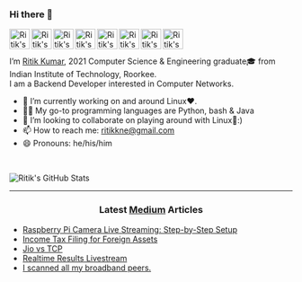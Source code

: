 ### Hi there 👋

<a href="https://github.com/dev-ritik">
  <img align="left" alt="Ritik's Github" width="36px" src="https://img.icons8.com/material/50/6a9fb5/source-code.png" />
</a>
<a href="https://dev-ritik.github.io">
  <img align="left" alt="Ritik's Website" width="36px" src="https://img.icons8.com/material/50/6a9fb5/geography.png" />
</a>
<a href="https://twitter.com/ritik___">
  <img align="left" alt="Ritik's Twitter" width="36px" src="https://img.icons8.com/material/50/6a9fb5/twitter.png" />
</a>
<a href="https://www.linkedin.com/in/ritik-kumar/">
  <img align="left" alt="Ritik's Linkdein" width="36px" src="https://img.icons8.com/material/50/6a9fb5/linkedin.png" />
</a>
<a href="https://ritikk.medium.com/">
  <img align="left" alt="Ritik's Medium" width="36px" src="https://img.icons8.com/ios-filled/50/6a9fb5/medium-new.png" />
</a>
<a href="https://youtube.com/@kumar_ritik">
  <img align="left" alt="Ritik's Youtube" width="36px" src="https://img.icons8.com/material/50/6a9fb5/youtube-play.png" />
</a>
<a href="mailto:ritikkne@gmail.com">
  <img align="left" alt="Ritik's Email" width="36px" src="https://img.icons8.com/material/50/6a9fb5/gmail.png" />
</a>
<a href="https://dev-ritik.github.io/resume/resume.pdf">
  <img align="left" alt="Ritik's Résumé" width="36px" src="https://img.icons8.com/material/50/6a9fb5/parse-from-clipboard.png" />
</a>

<br>
<br>

I’m [Ritik Kumar](https://dev-ritik.github.io/), 2021 Computer Science & Engineering graduate🎓 from Indian Institute of Technology, Roorkee.<br />
I am a Backend Developer interested in Computer Networks.

- 🔭 I’m currently working on and around Linux❤️.
- 👨‍💻 My go-to programming languages are Python, bash & Java
- 👯 I’m looking to collaborate on playing around with Linux🐧:)
- 📫 How to reach me: ritikkne@gmail.com
- 😄 Pronouns: he/his/him

</br>

![Ritik's GitHub Stats](https://github-readme-stats.vercel.app/api?username=dev-ritik&count_private=true&show_icons=true&title_color=fff&icon_color=6a9fb5&text_color=9f9f9f&bg_color=151515)

---

<h3 align="center"> Latest <a href="https://ritikk.medium.com/">Medium</a> Articles </h3>


<!-- ARTICLES:START -->
- [Raspberry Pi Camera Live Streaming: Step-by-Step Setup](https://ritikk.medium.com/raspberry-pi-camera-live-streaming-step-by-step-setup-4476f5185847?source=rss-b35575714951------2)
- [Income Tax Filing for Foreign Assets](https://ritikk.medium.com/income-tax-filing-for-foreign-assets-a98d77a5895e?source=rss-b35575714951------2)
- [Jio vs TCP](https://ritikk.medium.com/jio-vs-tcp-905b7a17ea63?source=rss-b35575714951------2)
- [Realtime Results Livestream](https://ritikk.medium.com/realtime-results-livestream-e6d29add5e3d?source=rss-b35575714951------2)
- [I scanned all my broadband peers.](https://ritikk.medium.com/i-scanned-all-my-broadband-peers-17febead6797?source=rss-b35575714951------2)
<!-- ARTICLES:END -->
